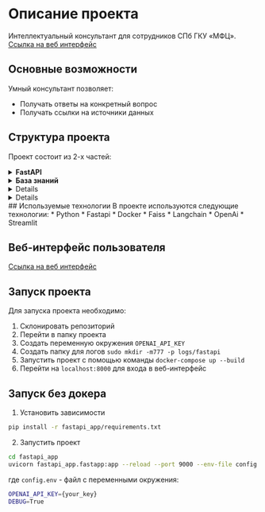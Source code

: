 # Описание проекта

Интеллектуальный консультант для сотрудников СПб ГКУ «МФЦ».
[Ссылка на веб интерфейс](http://31.129.97.70:8501/)

## Основные возможности
Умный консультант позволяет:
* Получать ответы на конкретный вопрос
* Получать ссылки на источники данных

## Структура проекта

Проект состоит из 2-х частей:
<details>
  <summary><b><strong>FastAPI</strong></b></summary>
  FastAPI приложение, которое предоставляет доступ к боту и базе знаний. 
</details>

<details>
  <summary><b><strong>База знаний</strong></b></summary>
В базе знаний хранится индекс для поиска ответов на вопросы, связанные с услугами оказываемыми СПб ГКУ «МФЦ».
</details>
<details>
Сборка проекта осуществляется с помощью `docker-compose`.
</details>
<details>
Создана возможность запускать демо-версию с помощью `Streamlit`.
</details>
## Используемые технологии
В проекте используются следующие технологии:
* Python
* Fastapi
* Docker
* Faiss
* Langchain
* OpenAi
* Streamlit

## Веб-интерфейс пользователя
[Ссылка на веб интерфейс](http://31.129.97.70:8501/)


## Запуск проекта
Для запуска проекта необходимо:
1. Склонировать репозиторий
2. Перейти в папку проекта
3. Создать переменную окружения `OPENAI_API_KEY`
4. Создать папку для логов `sudo mkdir -m777 -p logs/fastapi`
5. Запустить проект с помощью команды `docker-compose up --build`
6. Перейти на `localhost:8000` для входа в веб-интерфейс

## Запуск без докера
1. Установить зависимости
```bash
pip install -r fastapi_app/requirements.txt
```
2. Запустить проект
```bash
cd fastapi_app
uvicorn fastapi_app.fastapp:app --reload --port 9000 --env-file config.env
```
где `config.env` - файл с переменными окружения:
```bash
OPENAI_API_KEY={your_key}
DEBUG=True
```

